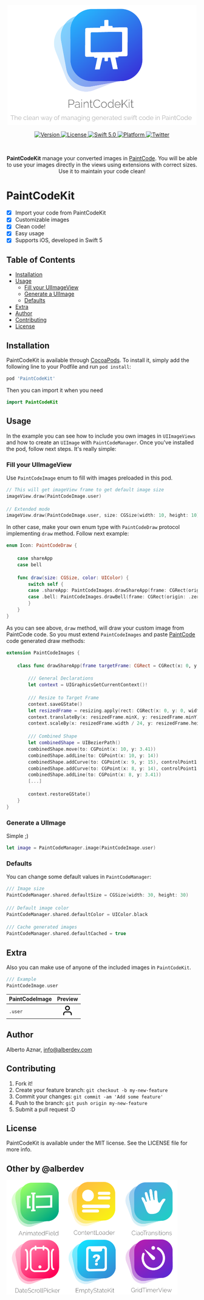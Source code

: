 
<p align="center">
   <img width="500" src="https://raw.githubusercontent.com/alberdev/PaintCodeKit/master/Images/header_PaintCodeKit.png" alt="PaintCodeKit  Logo">
</p>

<p align="center">
   <a href="https://cocoapods.org/pods/PaintCodeKit">
      <img src="https://img.shields.io/cocoapods/v/PaintCodeKit.svg?style=flat&colorB=2365c4" alt="Version">
   </a>
   <!--
   <a href="https://github.com/Carthage/Carthage">
      <img src="https://img.shields.io/badge/Carthage-compatible-4BC51D.svg?style=flat" alt="Carthage Compatible">
   </a>
   -->
   <a href="https://cocoapods.org/pods/PaintCodeKit">
      <img src="https://img.shields.io/cocoapods/l/PaintCodeKit.svg?style=flat)" alt="License">
   </a>
   <a href="https://developer.apple.com/swift/">
      <img src="https://img.shields.io/badge/Swift-5.0-blue.svg?style=flat&colorB=2365c4" alt="Swift 5.0">
   </a>
   <a href="https://cocoapods.org/pods/PaintCodeKit">
      <img src="https://img.shields.io/cocoapods/p/PaintCodeKit.svg?style=flat&colorB=2365c4" alt="Platform">
   </a>
   <!--
   <a href="https://alberdev.github.io/PaintCodeKit">
      <img src="https://github.com/alberdev/PaintCodeKit/blob/gh-pages/badge.svg" alt="Documentation">
   </a>
   -->
   <a href="https://twitter.com/alberdev/">
      <img src="https://img.shields.io/badge/Twitter-@alberdev-blue.svg?style=flat&colorB=2365c4" alt="Twitter">
   </a>
   
</p>

<br/>

<p align="center">
   <b>PaintCodeKit</b> manage your converted images in <a href="https://www.paintcodeapp.com" target="_blank">PaintCode</a>. You will be able to use your images directly in the views using extensions with correct sizes. Use it to maintain your code clean!
</p>


# PaintCodeKit

- [x] Import your code from PaintCodeKit
- [x] Customizable images
- [x] Clean code!
- [x] Easy usage
- [x] Supports iOS, developed in Swift 5

## Table of Contents

- [Installation](#installation)
- [Usage](#usage)
    - [Fill your UIImageView](#fillyouruiimageview)
    - [Generate a UIImage](#generateauiimage)
    - [Defaults](#defaults)
- [Extra](#extra)
- [Author](#author)
- [Contributing](#contributing)
- [License](#license)


## Installation

PaintCodeKit is available through [CocoaPods](https://cocoapods.org). To install
it, simply add the following line to your Podfile and run `pod install`:

```ruby
pod 'PaintCodeKit'
```

Then you can import it when you need

```swift
import PaintCodeKit
```

## Usage

In the example you can see how to include you own images in `UIImageViews` and how to create an `UIImage` with `PaintCodeManager`. Once you've installed the pod, follow next steps. It's really simple:

### Fill your UIImageView

Use `PaintCodeImage` enum to fill with images preloaded in this pod.

```swift
// This will get imageView frame to get default image size
imageView.draw(PaintCodeImage.user)

// Extended mode
imageView.draw(PaintCodeImage.user, size: CGSize(width: 10, height: 10), color: .white, cached: true)
```

In other case, make your own enum type with  `PaintCodeDraw` protocol implementing `draw` method. Follow next example:

```swift
enum Icon: PaintCodeDraw {

    case shareApp
    case bell

    func draw(size: CGSize, color: UIColor) {
        switch self {
        case .shareApp: PaintCodeImages.drawShareApp(frame: CGRect(origin: .zero, size: size), resizing: .aspectFit)
        case .bell: PaintCodeImages.drawBell(frame: CGRect(origin: .zero, size: size), resizing: .aspectFit)
        }
    }
}
```

As you can see above, `draw` method, will draw your custom image from PaintCode code. So you must extend `PaintCodeImages` and paste [PaintCode](https://www.paintcodeapp.com) code generated draw methods:

```swift
extension PaintCodeImages {

    class func drawShareApp(frame targetFrame: CGRect = CGRect(x: 0, y: 0, width: 400, height: 400), resizing: ResizingBehavior = .aspectFit) {

        /// General Declarations
        let context = UIGraphicsGetCurrentContext()!

        /// Resize to Target Frame
        context.saveGState()
        let resizedFrame = resizing.apply(rect: CGRect(x: 0, y: 0, width: 24, height: 24), target: targetFrame)
        context.translateBy(x: resizedFrame.minX, y: resizedFrame.minY)
        context.scaleBy(x: resizedFrame.width / 24, y: resizedFrame.height / 24)

        /// Combined Shape
        let combinedShape = UIBezierPath()
        combinedShape.move(to: CGPoint(x: 10, y: 3.41))
        combinedShape.addLine(to: CGPoint(x: 10, y: 14))
        combinedShape.addCurve(to: CGPoint(x: 9, y: 15), controlPoint1: CGPoint(x: 10, y: 14.55), controlPoint2: CGPoint(x: 9.55, y: 15))
        combinedShape.addCurve(to: CGPoint(x: 8, y: 14), controlPoint1: CGPoint(x: 8.45, y: 15), controlPoint2: CGPoint(x: 8, y: 14.55))
        combinedShape.addLine(to: CGPoint(x: 8, y: 3.41))
        [...]

        context.restoreGState()
    }
}
```


### Generate a UIImage

Simple ;)

```swift
let image = PaintCodeManager.image(PaintCodeImage.user)
```


### Defaults

You can change some default values in  `PaintCodeManager`:

```swift
/// Image size
PaintCodeManager.shared.defaultSize = CGSize(width: 30, height: 30)

/// Default image color
PaintCodeManager.shared.defaultColor = UIColor.black

/// Cache generated images
PaintCodeManager.shared.defaultCached = true
```

## Extra

Also you can make use of anyone of the included images in `PaintCodeKit`.

```swift
/// Example
PaintCodeImage.user
```

| PaintCodeImage | Preview 
| ------- | :-------:
| `.user`  | <img src="Images/Icons/user.png" width="30" height="30">

## Author

Alberto Aznar, info@alberdev.com

## Contributing

1. Fork it!
2. Create your feature branch: `git checkout -b my-new-feature`
3. Commit your changes: `git commit -am 'Add some feature'`
4. Push to the branch: `git push origin my-new-feature`
5. Submit a pull request :D

## License

PaintCodeKit is available under the MIT license. See the LICENSE file for more info.

## Other by @alberdev

<a href="https://github.com/alberdev/AnimatedField"><img align="left" width="150" src="https://raw.githubusercontent.com/alberdev/PaintCodeKit/master/Images/Pods/AnimatedField.png" alt="AnimatedField  Logo"></a>
<a href="https://github.com/alberdev/ContentLoader"><img align="left" width="150" src="https://raw.githubusercontent.com/alberdev/PaintCodeKit/master/Images/Pods/ContentLoader.png" alt="ContentLoader  Logo"></a>
<a href="https://github.com/alberdev/CiaoTransitions"><img align="left" width="150" src="https://raw.githubusercontent.com/alberdev/PaintCodeKit/master/Images/Pods/CiaoTransitions.png" alt="CiaoTransitions  Logo"></a>
<a href="https://github.com/alberdev/DateScrollPicker"><img align="left" width="150" src="https://raw.githubusercontent.com/alberdev/PaintCodeKit/master/Images/Pods/DateScrollPicker.png" alt="DateScrollPicker  Logo"></a>
<a href="https://github.com/alberdev/EmptyStateKit"><img align="left" width="150" src="https://raw.githubusercontent.com/alberdev/PaintCodeKit/master/Images/Pods/EmptyStateKit.png" alt="EmptyStateKit  Logo"></a>
<a href="https://github.com/alberdev/GridTimerView"><img align="left" width="150" src="https://raw.githubusercontent.com/alberdev/PaintCodeKit/master/Images/Pods/GridTimerView.png" alt="GridTimerView  Logo"></a>
